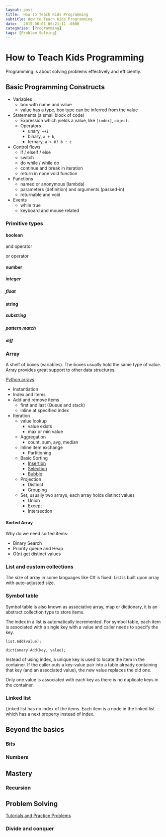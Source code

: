 ```yaml
---
layout: post
title:  How to Teach Kids Programming
subtitle: How to Teach Kids Programming
date:   2015-06-01 06:21:11 -0800
categories: [Programming]
tags: [Problem Solving]
---
```

# How to Teach Kids Programming

Programming is about solving problems effectively and efficiently.

## Basic Programming Constructs

* Variables
  * box with name and value
  * value has a type, box type can be inferred from the value
* Statements (a small block of code)
  * Expression which yields a value, like `[index]`, `object.`
  * Operators
    * unary, `++i`
    * binary, `a + b`,
    * ternary, `a > 0? b : c`
* Control flows
  * if / elseif / else
  * switch
  * do while / while do
  * continue and break in iteration
  * return in none void function
* Functions
  * named or anonymous (lambda)
  * parameters (definition) and arguments (passed-in)
  * returnable and void
* Events
  * while true
  * keyboard and mouse related

### Primitive types

#### boolean

and operator

or operator

#### number

##### integer

##### float

#### string

##### substring

##### pattern match

##### diff

### Array

A shelf of boxes (variables). The boxes usually hold the same type of value. Array provides great support to other data structures.

[Python arrays](https://knaidu.gitbooks.io/problem-solving/arrays/)

* Instantiation
* Index and items
* Add and remove items
  * first and last (Queue and stack)
  * inline at specified index
* Iteration
  * value lookup
    * value exists
    * max or min value
  * Aggregation
    * count, sum, avg, median
  * Inline item exchange
    * Partitioning
  * Basic Sorting
    * [Insertion](https://en.wikipedia.org/wiki/Insertion_sort)
    * [Selection](https://en.wikipedia.org/wiki/Selection_sort)
    * [Bubble](https://en.wikipedia.org/wiki/Bubble_sort)
  * Projection
    * Distinct
    * Grouping
  * Set, usually two arrays, each array holds distinct values
    * Union
    * Except
    * Intersection  

#### Sorted Array

Why do we need sorted items:

* Binary Search
* Priority queue and Heap
* O(n) get distinct values

### List and custom collections

The size of array in some languages like C# is fixed. List is built upon array with auto-adjusted size.

### Symbol table

Symbol table is also known as associative array, map or dictionary, it is an abstract collection type to store items.

The index in a list is automatically incremented. For symbol table, each item is associated with a single key with a value and caller needs to specify the key.

```CSharp
list.Add(value);

dictionary.Add(key, value);
```

Instead of using index, a unique key is used to locate the item in the container. If the caller puts a key-value pair into a table already containing that key (and an associated value), the new value replaces the old one.

Only one value is associated with each key as there is no duplicate keys in the container.

### Linked list

Linked list has no index of the items. Each item is a node in the linked list which has a next property instead of index.

## Beyond the basics

### Bits

### Numbers

## Mastery

### Recursion

## Problem Solving

[Tutorials and Practice Problems](https://www.hackerearth.com/practice/)

### Divide and conquer

